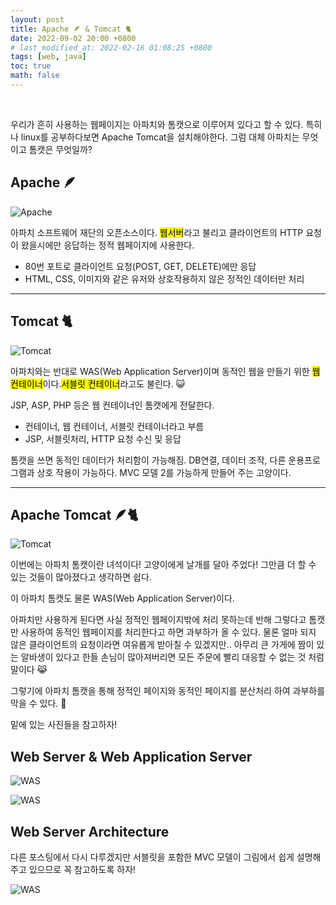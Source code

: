 ```yaml
---
layout: post
title: Apache 🪶 & Tomcat 🐈
date: 2022-09-02 20:00 +0800
# last_modified_at: 2022-02-16 01:08:25 +0800
tags: [web, java]
toc: true
math: false
---
```


<br />

우리가 흔히 사용하는 웹페이지는 아파치와 톰캣으로 이루어져 있다고 할 수 있다. 특히나 linux를 공부하다보면 Apache Tomcat을 설치해야한다. 그럼 대체 아파치는 무엇이고 톰캣은 무엇일까?

## Apache 🪶

![Apache](https://takabus.com/tips/wp-content/uploads/2021/10/apache%E3%83%AD%E3%82%B4.png)

아파치 소프트웨어 재단의 오픈소스이다. <mark>웹서버</mark>라고 불리고 클라이언트의 HTTP 요청이 왔을시에만 응답하는 정적 웹페이지에 사용한다.

- 80번 포트로 클라이언트 요청(POST, GET, DELETE)에만 응답
- HTML, CSS, 이미지와 같은 유저와 상호작용하지 않은 정적인 데이터만 처리

---

## Tomcat 🐈

![Tomcat](https://images.velog.io/images/always/post/9099162c-cc77-4517-a229-f142264351f0/2a8a70178a41a70713786f4f5f8f6c9a.jpeg)

아파치와는 반대로 WAS(Web Application Server)이며 동적인 웹을 만들기 위한 <mark>웹 컨테이너</mark>이다.<mark>서블릿 컨테이너</mark>라고도 불린다. 😺

JSP, ASP, PHP 등은 웹 컨테이너인 톰캣에게 전달한다.

- 컨테이너, 웹 컨테이너, 서블릿 컨테이너라고 부름
- JSP, 서블릿처리, HTTP 요청 수신 및 응답

톰캣을 쓰면 동적인 데이터가 처리함이 가능해짐. DB연결, 데이터 조작, 다른 운용프로그램과 상호 작용이 가능하다. MVC 모델 2를 가능하게 만들어 주는 고양이다.

---

## Apache Tomcat 🪶🐈

![Tomcat](https://images.velog.io/images/g00dluckroon/post/b1ad3810-5b1f-40cc-aa18-bec30f2eca62/%ED%86%B0%EC%BA%A3.PNG)

이번에는 아파치 톰캣이란 녀석이다! 고양이에게 날개를 달아 주었다! 그만큼 더 할 수 있는 것들이 많아졌다고 생각하면 쉽다.

이 아파치 톰캣도 물론 WAS(Web Application Server)이다.

아파치만 사용하게 된다면 사실 정적인 웹페이지밖에 처리 못하는데 반해 그렇다고 톰캣만 사용하여 동적인 웹페이지를 처리한다고 하면 과부하가 올 수 있다. 물론 얼마 되지 않은 클라이언트의 요청이라면 여유롭게 받아칠 수 있겠지만.. 아무리 큰 가게에 짬이 있는 알바생이 있다고 한들 손님이 많아져버리면 모든 주문에 빨리 대응할 수 없는 것 처럼 말이다 😹

그렇기에 아파치 톰캣을 통해 정적인 페이지와 동적인 페이지를 분산처리 하여 과부하를 막을 수 있다. 🔧

밑에 있는 사진들을 참고하자!

## Web Server & Web Application Server

![WAS](https://camo.githubusercontent.com/5ba9c98e29a385a593c1f86546a00dd69b6f977f/68747470733a2f2f676d6c776a64393430352e6769746875622e696f2f696d616765732f7765622f7374617469632d76732d64796e616d69632e706e67)

![WAS](https://camo.githubusercontent.com/4fa9ee213bd779b35eaad55fe4fa3eefc5ddf9f5/68747470733a2f2f676d6c776a64393430352e6769746875622e696f2f696d616765732f7765622f7765627365727665722d76732d776173312e706e67)

## Web Server Architecture

다른 포스팅에서 다시 다루겠지만 서블릿을 포함한 MVC 모델이 그림에서 쉽게 설명해주고 있으므로 꼭 참고하도록 하자!

![WAS](https://camo.githubusercontent.com/adc4d173996d5db6bf1bae0b5be952b3a4e23e7a/68747470733a2f2f676d6c776a64393430352e6769746875622e696f2f696d616765732f7765622f7765622d736572766963652d6172636869746563747572652e706e67)
